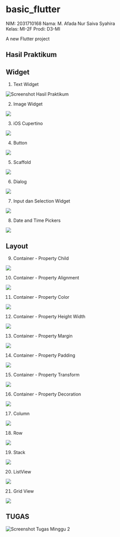 # basic_flutter

NIM: 2031710168
Nama: M. Afada Nur Saiva Syahira  
Kelas: MI-2F
Prodi: D3-MI

A new Flutter project

## Hasil Praktikum
## Widget
1. Text Widget

![Screenshot Hasil Praktikum](screenshot/Text.png)

2. Image Widget

![](screenshot/Image.png)

3. iOS Cupertino 

![](screenshot/cupertino.png)

4. Button

![](screenshot/button.png)

5. Scaffold

![](screenshot/Scaffold.png)

6. Dialog

![](screenshot/dialog.png)

7. Input dan Selection Widget

![](screenshot/input_selection.png)

8. Date and Time Pickers

![](screenshot/datetimepicker.png)

## Layout
9. Container - Property Child

![](screenshot/container.png)

10. Container - Property Alignment

![](screenshot/bottompropertyalignment.png)

11. Container - Property Color

![](screenshot/color.png)

12. Container - Property Height Width

![](screenshot/height&width.png)

13. Container - Property Margin

![](screenshot/margin.png)

14. Container - Property Padding

![](screenshot/padding.png)

15. Container - Property Transform

![](screenshot/transform.png)

16. Container - Property Decoration

![](screenshot/decoration.png)

17. Column

![](screenshot/column.png)

18. Row

![](screenshot/row.png)

19. Stack

![](screenshot/stack.png)

20. ListView

![](screenshot/listView.png)

21. Grid View

![](screenshot/gridview.png)

## TUGAS
![Screenshot Tugas Minggu 2]()

